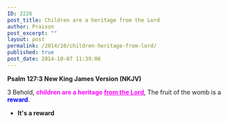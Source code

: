 ```yaml
---
ID: 2226
post_title: Children are a heritage from the Lord
author: Praison
post_excerpt: ""
layout: post
permalink: /2014/10/children-heritage-from-lord/
published: true
post_date: 2014-10-07 11:39:06
---
```

<strong>Psalm 127:3</strong>
<strong> New King James Version (NKJV)</strong>

3 Behold, <span style="color: #ff00ff;"><strong>children are a heritage <span style="text-decoration: underline;">from the Lord</span></strong></span>,
The fruit of the womb is a <span style="color: #0000ff;"><strong>reward</strong></span>.
<ul>
	<li><strong>It's a reward</strong></li>
</ul>
